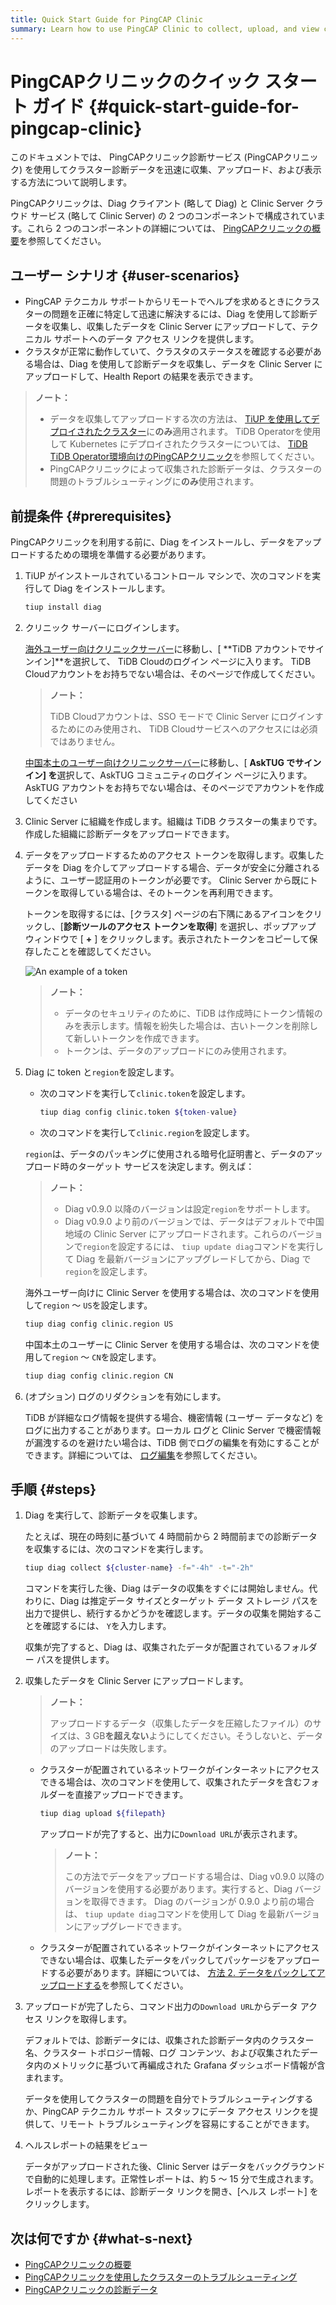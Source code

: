 ```yaml
---
title: Quick Start Guide for PingCAP Clinic
summary: Learn how to use PingCAP Clinic to collect, upload, and view cluster diagnosis data quickly.
---
```


# PingCAPクリニックのクイック スタート ガイド {#quick-start-guide-for-pingcap-clinic}

このドキュメントでは、 PingCAPクリニック診断サービス (PingCAPクリニック) を使用してクラスター診断データを迅速に収集、アップロード、および表示する方法について説明します。

PingCAPクリニックは、Diag クライアント (略して Diag) と Clinic Server クラウド サービス (略して Clinic Server) の 2 つのコンポーネントで構成されています。これら 2 つのコンポーネントの詳細については、 [PingCAPクリニックの概要](/clinic/clinic-introduction.md)を参照してください。

## ユーザー シナリオ {#user-scenarios}

-   PingCAP テクニカル サポートからリモートでヘルプを求めるときにクラスターの問題を正確に特定して迅速に解決するには、Diag を使用して診断データを収集し、収集したデータを Clinic Server にアップロードして、テクニカル サポートへのデータ アクセス リンクを提供します。
-   クラスタが正常に動作していて、クラスタのステータスを確認する必要がある場合は、Diag を使用して診断データを収集し、データを Clinic Server にアップロードして、Health Report の結果を表示できます。

> **ノート：**
>
> -   データを収集してアップロードする次の方法は、 [TiUP を使用してデプロイされたクラスター](/production-deployment-using-tiup.md)に**のみ**適用されます。 TiDB Operatorを使用して Kubernetes にデプロイされたクラスターについては、 [TiDB TiDB Operator環境向けのPingCAPクリニック](https://docs.pingcap.com/tidb-in-kubernetes/stable/clinic-user-guide)を参照してください。
> -   PingCAPクリニックによって収集された診断データは、クラスターの問題のトラブルシューティングに**のみ**使用されます。

## 前提条件 {#prerequisites}

PingCAPクリニックを利用する前に、Diag をインストールし、データをアップロードするための環境を準備する必要があります。

1.  TiUP がインストールされているコントロール マシンで、次のコマンドを実行して Diag をインストールします。

    ```bash
    tiup install diag
    ```

2.  クリニック サーバーにログインします。

    <SimpleTab groupId="clinicServer">
     <div label="Clinic Server for international users" value="clinic-us">

    [海外ユーザー向けクリニックサーバー](https://clinic.pingcap.com)に移動し、[ **TiDB アカウントでサインイン]**を選択して、 TiDB Cloudのログイン ページに入ります。 TiDB Cloudアカウントをお持ちでない場合は、そのページで作成してください。

    > **ノート：**
    >
    > TiDB Cloudアカウントは、SSO モードで Clinic Server にログインするためにのみ使用され、 TiDB Cloudサービスへのアクセスには必須ではありません。

    </div>

    <div label="Clinic Server for users in the Chinese mainland" value="clinic-cn">

    [中国本土のユーザー向けクリニックサーバー](https://clinic.pingcap.com.cn)に移動し、[ **AskTUG でサインイン] を**選択して、AskTUG コミュニティのログイン ページに入ります。 AskTUG アカウントをお持ちでない場合は、そのページでアカウントを作成してください

    </div>
     </SimpleTab>

3.  Clinic Server に組織を作成します。組織は TiDB クラスターの集まりです。作成した組織に診断データをアップロードできます。

4.  データをアップロードするためのアクセス トークンを取得します。収集したデータを Diag を介してアップロードする場合、データが安全に分離されるように、ユーザー認証用のトークンが必要です。 Clinic Server から既にトークンを取得している場合は、そのトークンを再利用できます。

    トークンを取得するには、[クラスタ] ページの右下隅にあるアイコンをクリックし、[**診断ツールのアクセス トークンを取得**] を選択し、ポップアップ ウィンドウで [ <strong>+</strong> ] をクリックします。表示されたトークンをコピーして保存したことを確認してください。

    ![An example of a token](https://download.pingcap.com/images/docs/clinic-get-token.png)

    > **ノート：**
    >
    > -   データのセキュリティのために、TiDB は作成時にトークン情報のみを表示します。情報を紛失した場合は、古いトークンを削除して新しいトークンを作成できます。
    > -   トークンは、データのアップロードにのみ使用されます。

5.  Diag に token と`region`を設定します。

    -   次のコマンドを実行して`clinic.token`を設定します。

        ```bash
        tiup diag config clinic.token ${token-value}
        ```

    -   次のコマンドを実行して`clinic.region`を設定します。

    `region`は、データのパッキングに使用される暗号化証明書と、データのアップロード時のターゲット サービスを決定します。例えば：

    > **ノート：**
    >
    > -   Diag v0.9.0 以降のバージョンは設定`region`をサポートします。
    > -   Diag v0.9.0 より前のバージョンでは、データはデフォルトで中国地域の Clinic Server にアップロードされます。これらのバージョンで`region`を設定するには、 `tiup update diag`コマンドを実行して Diag を最新バージョンにアップグレードしてから、Diag で`region`を設定します。

    <SimpleTab groupId="clinicServer">
     <div label="Clinic Server for international users" value="clinic-us">

    海外ユーザー向けに Clinic Server を使用する場合は、次のコマンドを使用して`region` ～ `US`を設定します。

    ```bash
    tiup diag config clinic.region US
    ```

    </div>
     <div label="Clinic Server for users in the Chinese mainland" value="clinic-cn">

    中国本土のユーザーに Clinic Server を使用する場合は、次のコマンドを使用して`region` ～ `CN`を設定します。

    ```bash
    tiup diag config clinic.region CN
    ```

    </div>

    </SimpleTab>

6.  (オプション) ログのリダクションを有効にします。

    TiDB が詳細なログ情報を提供する場合、機密情報 (ユーザー データなど) をログに出力することがあります。ローカル ログと Clinic Server で機密情報が漏洩するのを避けたい場合は、TiDB 側でログの編集を有効にすることができます。詳細については、 [ログ編集](/log-redaction.md#log-redaction-in-tidb-side)を参照してください。

## 手順 {#steps}

1.  Diag を実行して、診断データを収集します。

    たとえば、現在の時刻に基づいて 4 時間前から 2 時間前までの診断データを収集するには、次のコマンドを実行します。

    ```bash
    tiup diag collect ${cluster-name} -f="-4h" -t="-2h"
    ```

    コマンドを実行した後、Diag はデータの収集をすぐには開始しません。代わりに、Diag は推定データ サイズとターゲット データ ストレージ パスを出力で提供し、続行するかどうかを確認します。データの収集を開始することを確認するには、 `Y`を入力します。

    収集が完了すると、Diag は、収集されたデータが配置されているフォルダー パスを提供します。

2.  収集したデータを Clinic Server にアップロードします。

    > **ノート：**
    >
    > アップロードするデータ（収集したデータを圧縮したファイル）のサイズは、3 GB**を超えない**ようにしてください。そうしないと、データのアップロードは失敗します。

    -   クラスターが配置されているネットワークがインターネットにアクセスできる場合は、次のコマンドを使用して、収集されたデータを含むフォルダーを直接アップロードできます。

        
        ```bash
        tiup diag upload ${filepath}
        ```

        アップロードが完了すると、出力に`Download URL`が表示されます。

        > **ノート：**
        >
        > この方法でデータをアップロードする場合は、Diag v0.9.0 以降のバージョンを使用する必要があります。実行すると、Diag バージョンを取得できます。 Diag のバージョンが 0.9.0 より前の場合は、 `tiup update diag`コマンドを使用して Diag を最新バージョンにアップグレードできます。

    -   クラスターが配置されているネットワークがインターネットにアクセスできない場合は、収集したデータをパックしてパッケージをアップロードする必要があります。詳細については、 [方法 2. データをパックしてアップロードする](/clinic/clinic-user-guide-for-tiup.md#method-2-pack-and-upload-data)を参照してください。

3.  アップロードが完了したら、コマンド出力の`Download URL`からデータ アクセス リンクを取得します。

    デフォルトでは、診断データには、収集された診断データ内のクラスター名、クラスター トポロジー情報、ログ コンテンツ、および収集されたデータ内のメトリックに基づいて再編成された Grafana ダッシュボード情報が含まれます。

    データを使用してクラスターの問題を自分でトラブルシューティングするか、PingCAP テクニカル サポート スタッフにデータ アクセス リンクを提供して、リモート トラブルシューティングを容易にすることができます。

4.  ヘルスレポートの結果をビュー

    データがアップロードされた後、Clinic Server はデータをバックグラウンドで自動的に処理します。正常性レポートは、約 5 ～ 15 分で生成されます。レポートを表示するには、診断データ リンクを開き、[ヘルス レポート] をクリックします。

## 次は何ですか {#what-s-next}

-   [PingCAPクリニックの概要](/clinic/clinic-introduction.md)
-   [PingCAPクリニックを使用したクラスターのトラブルシューティング](/clinic/clinic-user-guide-for-tiup.md)
-   [PingCAPクリニックの診断データ](/clinic/clinic-data-instruction-for-tiup.md)

